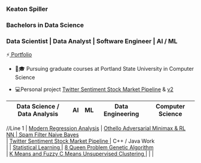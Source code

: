### Keaton Spiller
### Bachelors in Data Science
### Data Scientist | Data Analyst | Software Engineer | AI / ML

⚡<a href="https://keatonspiller.github.io/Portfolio/"> Portfolio</a>

<ul>
  <li>📖🎓 Pursuing graduate courses at Portland State University in Computer Science </li><p>
  
  <li>💻Personal project <a href='https://github.com/KeatonSpiller/Twitter_Data_Engineering'>Twitter Sentiment Stock Market Pipeline</a>
&
<a href='https://github.com/KeatonSpiller/Social_Media_Pipeline'>v2</a>
  </li><p>
</ul>

| Data Science / Data Analysis | AI | ML | Data Engineering | Computer Science |
| ------------- | ------------- | ------------- | ------------- |------------- |
//Line 1
| <a href="https://github.com/KeatonSpiller/Modern-Regression-Analysis"> Modern Regression Analysis</a>  | <a href="https://github.com/KeatonSpiller/Othello"> Othello Adversarial Minimax & RL NN </a>  |<a href="https://github.com/KeatonSpiller/Spam-Filter"> Spam Filter Naive Bayes </a>  
| <a href="https://github.com/KeatonSpiller/Social_Media_Pipeline"> Twitter Sentiment Stock Market Pipeline </a>
|  C++ / Java Work      
|
| <a href="https://github.com/KeatonSpiller/Statistical-Learning"> Statistical Learning </a> 
| <a href="https://github.com/KeatonSpiller/data"> 8 Queen Problem Genetic Algorithm </a>  
| <a href="https://github.com/KeatonSpiller/K-Means-and-Fuzzy-C-Means-Clustering"> K Means and Fuzzy C Means Unsupervised Clustering </a>| 
| 
|
<!-- |  tbc  |  tbc  |  tbc  | tbc  | tbc  |-->
 


 
<!--
- 🔭 I’m currently working on ...
- 🌱 I’m currently learning ...
- 👯 I’m looking to collaborate on ...
- 🤔 I’m looking for help with ...
- 💬 Ask me about ...
- 📫 How to reach me: ...
- 😄 Pronouns: ...
- ⚡ Fun fact: ...
-->
